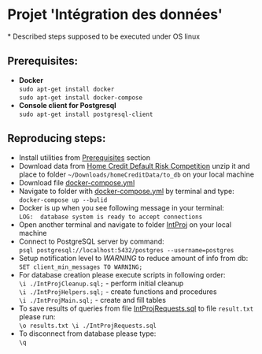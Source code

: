 # Projet 'Intégration des données'
\* Described steps supposed to be executed under OS linux
## Prerequisites:

* __Docker__  
`sudo apt-get install docker`  
`sudo apt-get install docker-compose`  
* __Console client for Postgresql__  
`sudo apt-get install postgresql-client`

## Reproducing steps:  
* Install utilities from [Prerequisites](
        ecam_ds/IntProj/Readme.md#srerequisites) section 
* Download data from [Home Credit Default Risk Competition](https://www.kaggle.com/c/home-credit-default-risk) unzip it and place to folder `~/Downloads/homeCreditData/to_db` on your local machine
* Download file [docker-compose.yml](ecam_ds/docker_ecam/docker-compose.yml)  
* Navigate to folder with [docker-compose.yml](ecam_ds/docker_ecam/docker-compose.yml) by terminal and type:  
`docker-compose up --bulid`
* Docker is up when you see following message in your terminal:  
`LOG:  database system is ready to accept connections`  
* Open another terminal and navigate to folder [IntProj](ecam_ds/IntProj) on your local machine
* Connect to PostgreSQL server by command:  
`psql postgresql://localhost:5432/postgres --username=postgres`
* Setup notification level to *WARNING* to reduce amount of info from db:  
`SET client_min_messages TO WARNING;`
* For database creation please execute scripts in following order:  
`\i ./IntProjCleanup.sql;` - perform initial cleanup   
`\i ./IntProjHelpers.sql;` - create functions and procedures  
`\i ./IntProjMain.sql;` - create and fill tables  
* To save results of queries from file [IntProjRequests.sql](ecam_ds/IntProj/IntProjRequests.sql) to file `result.txt` please run:  
`\o results.txt \i ./IntProjRequests.sql`
* To disconnect from database please type:    
`\q`
